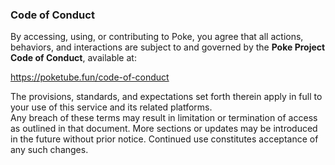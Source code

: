 ### Code of Conduct

By accessing, using, or contributing to Poke, you agree that all actions, behaviors, and interactions are subject to and governed by the **Poke Project Code of Conduct**, available at:

https://poketube.fun/code-of-conduct

The provisions, standards, and expectations set forth therein apply in full to your use of this service and its related platforms.  
Any breach of these terms may result in limitation or termination of access as outlined in that document. More sections or updates may be introduced in the future without prior notice. Continued use constitutes acceptance of any such changes.

